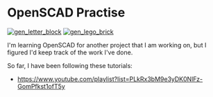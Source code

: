 # OpenSCAD Practise

[![gen_letter_block](https://github.com/JolonB/OpenSCAD-Practise/actions/workflows/letter_block.yml/badge.svg?branch=main)](https://github.com/JolonB/OpenSCAD-Practise/actions/workflows/letter_block.yml)
[![gen_lego_brick](https://github.com/JolonB/OpenSCAD-Practise/actions/workflows/lego_brick.yml/badge.svg?branch=main)](https://github.com/JolonB/OpenSCAD-Practise/actions/workflows/lego_brick.yml)

I'm learning OpenSCAD for another project that I am working on, but I figured I'd keep track of the work I've done.

So far, I have been following these tutorials:

- https://www.youtube.com/playlist?list=PLkRx3bM9e3yDK0NlFz-GomPfkst1ofT5y
